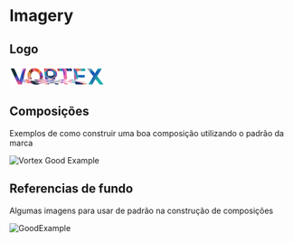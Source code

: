 # Imagery


## Logo

![Logo Horizontal](../media/vortex.png) 

## Composições

Exemplos de como construir uma boa composição utilizando o padrão da marca

![Vortex Good Example](https://i.imgur.com/1ogCM0N.jpg)

## Referencias de fundo

Algumas imagens para usar de padrão na construção de composições

![GoodExample](https://mir-s3-cdn-cf.behance.net/project_modules/1400/7fa0bd63823907.5abd4339e5d7f.jpg)